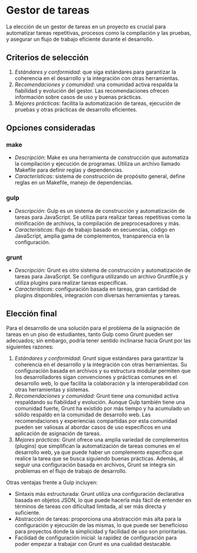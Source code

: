 # Gestor de tareas

La elección de un gestor de tareas en un proyecto es crucial para automatizar
tareas repetitivas, procesos como la compilación y las pruebas, y asegurar
un flujo de trabajo eficiente durante el desarrollo.

## Criterios de selección

1. *Estándares y conformidad*: que siga estándares para garantizar la coherencia en el
desarrollo y la integración con otras herramientas.
3. *Recomendaciones y comunidad*: una comunidad activa respalda la fiabilidad y evolución
del gestor. Las recomendaciones ofrecen información sobre casos de uso y buenas prácticas.
5. *Mejores prácticas*: facilita la automatización de tareas, ejecución de pruebas y
otras prácticas de desarrollo eficientes.

## Opciones consideradas

### make

* *Descripción*: Make es una herramienta de construcción que automatiza la compilación y ejecución de programas. Utiliza un archivo llamado Makefile para definir reglas y dependencias.
* *Características*: sistema de construcción de propósito general, define reglas en un Makefile, manejo de dependencias.

### gulp

* *Descripción*: Gulp es un sistema de construcción y automatización de tareas para JavaScript. Se utiliza para realizar tareas repetitivas como la minificación de archivos, la compilación de preprocesadores y más.
* *Características*: flujo de trabajo basado en secuencias, código en JavaScript, amplia gama de complementos, transparencia en la configuración.

### grunt

* *Descripción*: Grunt es otro sistema de construcción y automatización de tareas para JavaScript. Se configura utilizando un archivo Gruntfile.js y utiliza plugins para realizar tareas específicas.
* *Características*: configuración basada en tareas, gran cantidad de plugins disponibles, integración con diversas herramientas y tareas.

## Elección final

Para el desarrollo de una solución para el problema de la asignación de tareas en un piso de estudiantes, tanto Gulp como Grunt pueden ser adecuados; sin embargo, podría tener sentido 
inclinarse hacia Grunt por las siguientes razones:

1. *Estándares y conformidad*: Grunt sigue estándares para garantizar la coherencia en el desarrollo
y la integración con otras herramientas. Su configuración basada en archivos y su estructura modular permiten que los desarrolladores sigan convenciones y prácticas comunes en el desarrollo web,
lo que facilita la colaboración y la interoperabilidad con otras herramientas y sistemas.
2. *Recomendaciones y comunidad*: Grunt tiene una comunidad activa respaldando su fiabilidad y evolución.
Aunque Gulp también tiene una comunidad fuerte, Grunt ha existido por más tiempo y ha acumulado un sólido
respaldo en la comunidad de desarrollo web. Las recomendaciones y experiencias compartidas por esta
comunidad pueden ser valiosas al abordar casos de uso específicos en una aplicación de asignación de tareas.
3. *Mejores prácticas*: Grunt ofrece una amplia variedad de complementos (plugins) que simplifican la automatización de tareas comunes en el desarrollo web, ya que puede haber un complemento específico que
realice la tarea que se busca siguiendo buenas prácticas. Además, al seguir una configuración basada en archivos, Grunt se integra sin problemas en el flujo de trabajo de desarrollo.

Otras ventajas frente a Gulp incluyen:
* Sintaxis más estructurada: Grunt utiliza una configuración declarativa basada en objetos JSON,
lo que puede hacerla más fácil de entender en términos de tareas con dificultad limitada, al ser
más directa y suficiente.
* Abstracción de tareas: proporciona una abstracción más alta para la configuración y ejecución
de las mismas, lo que puede ser beneficioso para proyectos donde la simplicidad y facilidad de uso
son prioritarias.
* Facilidad de configuración inicial: la rapidez de configuración para poder empezar a trabajar
con Grunt es una cualidad destacable.
